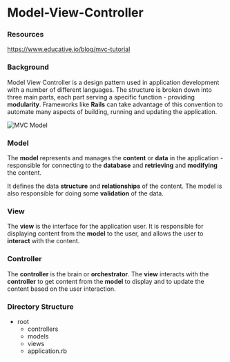 # Model-View-Controller

### Resources
https://www.educative.io/blog/mvc-tutorial

### Background

Model View Controller is a design pattern used in application development with a number of different languages. The structure is broken down into three main parts, each part serving a specific function - providing **modularity**. Frameworks like **Rails** can take advantage of this convention to automate many aspects of building, running and updating the application.

![MVC Model](./assets/mvc/mvc-model.png)

### Model

The **model** represents and manages the **content** or **data** in the application - responsible for connecting to the **database** and **retrieving** and **modifying** the content.

It defines the data **structure** and **relationships** of the content.
The model is also responsible for doing some **validation** of the data.

### View

The **view** is the interface for the application user.
It is responsible for displaying content from the **model** to the user, and allows the user to **interact** with the content.

### Controller

The **controller** is the brain or **orchestrator**. The **view** interacts with the **controller** to get content from the **model** to display and to update the content based on the user interaction.

### Directory Structure

- root
    - controllers
    - models
    - views
    - application.rb

